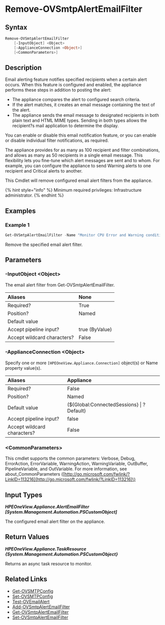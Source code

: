 ﻿---
description: Remove an existing SMTP email alert filter.
---

# Remove-OVSmtpAlertEmailFilter

## Syntax

```powershell
Remove-OVSmtpAlertEmailFilter
    [-InputObject] <Object>
    [-ApplianceConnection <Object>]
    [<CommonParameters>]
```

## Description

Email alerting feature notifies specified recipients when a certain alert occurs.  When this feature is configured and enabled, the appliance performs these steps in addition to posting the alert:

* The appliance compares the alert to configured search criteria.
* If the alert matches, it creates an email message containing the text of the alert.
* The appliance sends the email message to designated recipients in both plain text and HTML MIME types. Sending in both types allows the recipient?s mail application to determine the display.

You can enable or disable this email notification feature, or you can enable or disable individual filter notifications, as required.

The appliance provides for as many as 100 recipient and filter combinations, and allows as many as 50 recipients in a single email message. This flexibility lets you fine-tune which alert messages are sent and to whom. For example, you can configure the appliance to send Warning alerts to one recipient and Critical alerts to another.

This Cmdlet will remove configured email alert filters from the appliance.

{% hint style="info" %}
Minimum required privileges: Infrastructure administrator.
{% endhint %}

## Examples

###  Example 1 

```powershell
Get-OVSmtpAlertEmailFilter -Name "Monitor CPU Error and Warning conditions" | Remove-OVSmtpAlertEmailFilter
```

Remove the specified email alert filter.

## Parameters

### -InputObject &lt;Object&gt;

The email alert filter from Get-OVSmtpAlertEmailFilter.

| Aliases | None |
| :--- | :--- |
| Required? | True |
| Position? | Named |
| Default value |  |
| Accept pipeline input? | true (ByValue) |
| Accept wildcard characters? | False |

### -ApplianceConnection &lt;Object&gt;

Specify one or more `[HPEOneView.Appliance.Connection]` object(s) or Name property value(s).

| Aliases | Appliance |
| :--- | :--- |
| Required? | False |
| Position? | Named |
| Default value | (${Global:ConnectedSessions} &vert; ? Default) |
| Accept pipeline input? | false |
| Accept wildcard characters? | False |

### &lt;CommonParameters&gt;

This cmdlet supports the common parameters: Verbose, Debug, ErrorAction, ErrorVariable, WarningAction, WarningVariable, OutBuffer, PipelineVariable, and OutVariable. For more information, see about\_CommonParameters \([http://go.microsoft.com/fwlink/?LinkID=113216](http://go.microsoft.com/fwlink/?LinkID=113216)\)

## Input Types

_**HPEOneView.Appliance.AlertEmailFilter [System.Management.Automation.PSCustomObject]**_

The configured email alert filter on the appliance.


## Return Values

_**HPEOneView.Appliance.TaskResource {System.Management.Automation.PSCustomObject}**_

Returns an async task resource to monitor.

## Related Links

* [Get-OVSMTPConfig](get-ovsmtpconfig.md)
* [Set-OVSMTPConfig](set-ovsmtpconfig.md)
* [Test-OVEmailAlert](test-ovemailalert.md)
* [Add-OVSmtpAlertEmailFilter](add-ovsmtpalertemailfilter.md)
* [Get-OVSmtpAlertEmailFilter](get-ovsmtpalertemailfilter.md)
* [Set-OVSmtpAlertEmailFilter](set-ovsmtpalertemailfilter.md)
